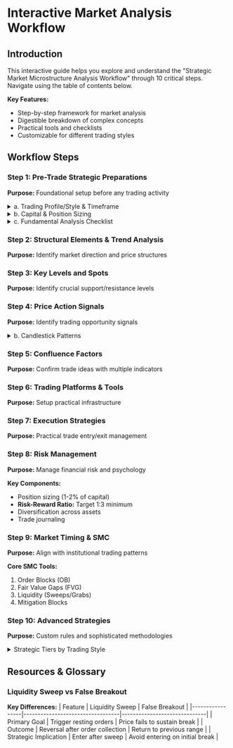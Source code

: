 # Interactive Market Analysis Workflow

## Introduction
This interactive guide helps you explore and understand the "Strategic Market Microstructure Analysis Workflow" through 10 critical steps. Navigate using the table of contents below.

**Key Features:**
- Step-by-step framework for market analysis
- Digestible breakdown of complex concepts
- Practical tools and checklists
- Customizable for different trading styles

## Workflow Steps
### Step 1: Pre-Trade Strategic Preparations
**Purpose:** Foundational setup before any trading activity

<details>
<summary>a. Trading Profile/Style & Timeframe</summary>

**Trading Styles:**
| Style         | Frequency       | Stop-Loss | Focus Tools         |
|---------------|----------------|-----------|---------------------|
| Scalping      | 5-15 trades/day | 0.2-0.5% | DOM, Volume Profile |
| Day Trading   | 1-3 trades/day | 0.5-1%   | RSI, MACD          |
| Swing Trading | Few/week/month | 1-3%     | EMAs, Trendlines   |
</details>

<details>
<summary>b. Capital & Position Sizing</summary>

**Tiered Allocation:**
- **Core (50%):** BTC, ETH (low-volatility)
- **Opportunistic (30%):** SOL, DOT (mid-caps)
- **Speculative (20%):** Alts/low-caps (tight stops)

**Formula:**  
`Position Size = (Account Risk per Trade) / (Entry Price – Stop Price)`
</details>

<details>
<summary>c. Fundamental Analysis Checklist</summary>

- [ ] Defined trading profile/timeframe?
- [ ] Calculated capital allocation?
- [ ] Analyzed tokenomics?
- [ ] Assessed market sentiment?
- [ ] Considered macro factors?
- [ ] Identified market dynamic?
</details>

### Step 2: Structural Elements & Trend Analysis
**Purpose:** Identify market direction and price structures

### Step 3: Key Levels and Spots
**Purpose:** Identify crucial support/resistance levels

### Step 4: Price Action Signals
**Purpose:** Identify trading opportunity signals

<details>
<summary>b. Candlestick Patterns</summary>

**Tier 1 (High Probability):**
- Bullish/Bearish Engulfing
- Pin Bars (Hammer/Inverted Hammer)
- Morning/Evening Star
</details>

### Step 5: Confluence Factors
**Purpose:** Confirm trade ideas with multiple indicators

### Step 6: Trading Platforms & Tools
**Purpose:** Setup practical infrastructure

### Step 7: Execution Strategies
**Purpose:** Practical trade entry/exit management

### Step 8: Risk Management
**Purpose:** Manage financial risk and psychology

**Key Components:**
- Position sizing (1-2% of capital)
- **Risk-Reward Ratio:** Target 1:3 minimum
- Diversification across assets
- Trade journaling

### Step 9: Market Timing & SMC
**Purpose:** Align with institutional trading patterns

**Core SMC Tools:**
1. Order Blocks (OB)
2. Fair Value Gaps (FVG)
3. Liquidity (Sweeps/Grabs)
4. Mitigation Blocks

### Step 10: Advanced Strategies
**Purpose:** Custom rules and sophisticated methodologies

<details>
<summary>Strategic Tiers by Trading Style</summary>

| Component        | Scalping     | Day Trading | Swing Trading |
|------------------|--------------|-------------|---------------|
| Timeframes       | 1M, 5M       | 15M, 1H     | 4H, Daily     |
| Indicators       | VWAP, Volume | RSI, MACD   | 50/200 EMA    |
| Risk per Trade   | 0.5%         | 1%          | 2%            |
| SMC Focus        | Liquidity    | FVG Retests | Order Blocks  |
</details>

## Resources & Glossary
### Liquidity Sweep vs False Breakout
**Key Differences:**
| Feature         | Liquidity Sweep                  | False Breakout               |
|-----------------|----------------------------------|------------------------------|
| Primary Goal    | Trigger resting orders           | Price fails to sustain break |
| Outcome         | Reversal after order collection  | Return to previous range     |
| Strategic Implication | Enter after sweep          | Avoid entering on initial break |
